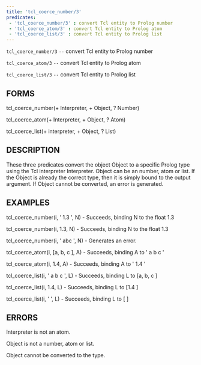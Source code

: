 ```yaml
---
title: 'tcl_coerce_number/3'
predicates:
 - 'tcl_coerce_number/3' : convert Tcl entity to Prolog number
 - 'tcl_coerce_atom/3' : convert Tcl entity to Prolog atom
 - 'tcl_coerce_list/3' : convert Tcl entity to Prolog list
---
```

`tcl_coerce_number/3` `--` convert Tcl entity to Prolog number

`tcl_coerce_atom/3` `--` convert Tcl entity to Prolog atom

`tcl_coerce_list/3` `--` convert Tcl entity to Prolog list


## FORMS

tcl_coerce_number(+ Interpreter, + Object, ? Number)

tcl_coerce_atom(+ Interpreter, + Object, ? Atom)

tcl_coerce_list(+ interpreter, + Object, ? List)


## DESCRIPTION

These three predicates convert the object Object to a specific Prolog type using the Tcl interpreter Interpreter. Object can be an number, atom or list. If the Object is already the correct type, then it is simply bound to the output argument. If Object cannot be converted, an error is generated.


## EXAMPLES

tcl_coerce_number(i, ' 1.3 ', N) - Succeeds, binding N to the float 1.3

tcl_coerce_number(i, 1.3, N) - Succeeds, binding N to the float 1.3

tcl_coerce_number(i, ' abc ', N) - Generates an error.

tcl_coerce_atom(i, [a, b, c ], A) - Succeeds, binding A to ' a b c '

tcl_coerce_atom(i, 1.4, A) - Succeeds, binding A to ' 1.4 '

tcl_coerce_list(i, ' a b c ', L) - Succeeds, binding L to [a, b, c ]

tcl_coerce_list(i, 1.4, L) - Succeeds, binding L to [1.4 ]

tcl_coerce_list(i, ' ', L) - Succeeds, binding L to [ ]


## ERRORS

Interpreter is not an atom.

Object is not a number, atom or list.

Object cannot be converted to the type.

